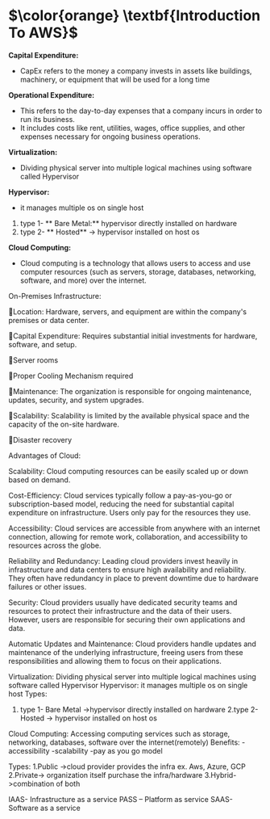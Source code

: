 
# $\color{orange} \textbf{Introduction To AWS}$


**Capital Expenditure:**
- CapEx refers to the money a company invests in assets like buildings, machinery, or equipment that will be used for a long time

**Operational Expenditure:**
- This refers to the day-to-day expenses that a company incurs in order to run its business.
- It includes costs like rent, utilities, wages, office supplies, and other expenses necessary for ongoing business operations.

**Virtualization:**
- Dividing physical server into multiple logical machines using software called Hypervisor

**Hypervisor:**
- it manages multiple os on single host

1. type 1- ** Bare Metal:** hypervisor directly installed on hardware
2. type 2- ** Hosted** -> hypervisor installed on host os


**Cloud Computing:**

- Cloud computing is a technology that allows users to access and use computer resources (such as servers, storage, databases, networking, software, and more) over the internet.








On-Premises Infrastructure:

Location: Hardware, servers, and equipment are within the company's premises or data center.

Capital Expenditure: Requires substantial initial investments for hardware, software, and setup.

Server rooms

Proper Cooling Mechanism required

Maintenance: The organization is responsible for ongoing maintenance, updates, security, and system upgrades.

Scalability: Scalability is limited by the available physical space and the capacity of the on-site hardware.

Disaster recovery

Advantages of Cloud:

Scalability: Cloud computing resources can be easily scaled up or down based on demand. 

Cost-Efficiency: Cloud services typically follow a pay-as-you-go or subscription-based model, reducing the need for substantial capital expenditure on infrastructure. Users only pay for the resources they use.

Accessibility: Cloud services are accessible from anywhere with an internet connection, allowing for remote work, collaboration, and accessibility to resources across the globe.

Reliability and Redundancy: Leading cloud providers invest heavily in infrastructure and data centers to ensure high availability and reliability. They often have redundancy in place to prevent downtime due to hardware failures or other issues.

Security: Cloud providers usually have dedicated security teams and resources to protect their infrastructure and the data of their users. However, users are responsible for securing their own applications and data.

Automatic Updates and Maintenance: Cloud providers handle updates and maintenance of the underlying infrastructure, freeing users from these responsibilities and allowing them to focus on their applications.


Virtualization: Dividing physical server into multiple logical machines using software called Hypervisor
Hypervisor: it manages multiple os on single host
Types:


1. type 1- Bare Metal ->hypervisor directly installed on hardware
2.type 2- Hosted -> hypervisor installed on host os


Cloud Computing: Accessing computing services such as storage, networking, databases, software over the internet(remotely)
Benefits:
-accessibility
-scalability
-pay as you go model

Types:
1.Public ->cloud provider provides the infra ex. Aws, Azure, GCP
2.Private-> organization itself purchase the infra/hardware
3.Hybrid->combination of both

IAAS- Infrastructure as a service
PASS – Platform as service
SAAS- Software as a service






